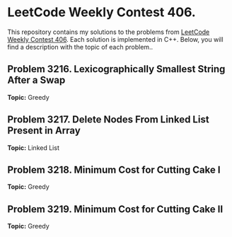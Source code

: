 # LeetCode Weekly Contest 406.

This repository contains my solutions to the problems from [LeetCode Weekly Contest 406](https://leetcode.com/contest/weekly-contest-406/). Each solution is implemented in C++. Below, you will find a description with the topic of each problem..

## Problem 3216. Lexicographically Smallest String After a Swap

**Topic:** Greedy

## Problem 3217. Delete Nodes From Linked List Present in Array

**Topic:** Linked List

## Problem 3218. Minimum Cost for Cutting Cake I

**Topic:** Greedy

## Problem 3219. Minimum Cost for Cutting Cake II

**Topic:** Greedy

